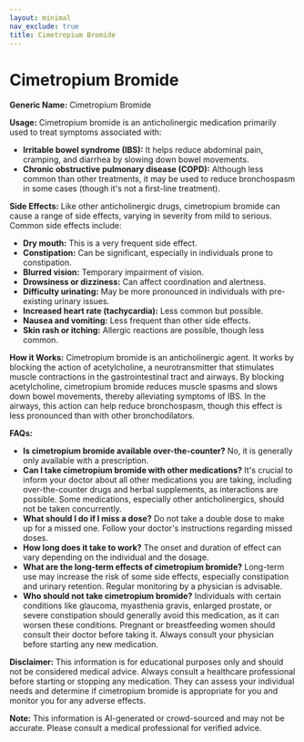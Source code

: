 ```yaml
---
layout: minimal
nav_exclude: true
title: Cimetropium Bromide
---
```


# Cimetropium Bromide

**Generic Name:** Cimetropium Bromide

**Usage:** Cimetropium bromide is an anticholinergic medication primarily used to treat symptoms associated with:

* **Irritable bowel syndrome (IBS):**  It helps reduce abdominal pain, cramping, and diarrhea by slowing down bowel movements.
* **Chronic obstructive pulmonary disease (COPD):** Although less common than other treatments, it may be used to reduce bronchospasm in some cases (though it's not a first-line treatment).


**Side Effects:**  Like other anticholinergic drugs, cimetropium bromide can cause a range of side effects, varying in severity from mild to serious. Common side effects include:

* **Dry mouth:** This is a very frequent side effect.
* **Constipation:**  Can be significant, especially in individuals prone to constipation.
* **Blurred vision:**  Temporary impairment of vision.
* **Drowsiness or dizziness:**  Can affect coordination and alertness.
* **Difficulty urinating:**  May be more pronounced in individuals with pre-existing urinary issues.
* **Increased heart rate (tachycardia):** Less common but possible.
* **Nausea and vomiting:** Less frequent than other side effects.
* **Skin rash or itching:** Allergic reactions are possible, though less common.


**How it Works:** Cimetropium bromide is an anticholinergic agent. It works by blocking the action of acetylcholine, a neurotransmitter that stimulates muscle contractions in the gastrointestinal tract and airways. By blocking acetylcholine, cimetropium bromide reduces muscle spasms and slows down bowel movements, thereby alleviating symptoms of IBS.  In the airways, this action can help reduce bronchospasm, though this effect is less pronounced than with other bronchodilators.


**FAQs:**

* **Is cimetropium bromide available over-the-counter?**  No, it is generally only available with a prescription.
* **Can I take cimetropium bromide with other medications?**  It's crucial to inform your doctor about all other medications you are taking, including over-the-counter drugs and herbal supplements, as interactions are possible.  Some medications, especially other anticholinergics, should not be taken concurrently.
* **What should I do if I miss a dose?**  Do not take a double dose to make up for a missed one.  Follow your doctor's instructions regarding missed doses.
* **How long does it take to work?**  The onset and duration of effect can vary depending on the individual and the dosage.
* **What are the long-term effects of cimetropium bromide?**  Long-term use may increase the risk of some side effects, especially constipation and urinary retention.  Regular monitoring by a physician is advisable.
* **Who should not take cimetropium bromide?** Individuals with certain conditions like glaucoma, myasthenia gravis, enlarged prostate, or severe constipation should generally avoid this medication, as it can worsen these conditions. Pregnant or breastfeeding women should consult their doctor before taking it.  Always consult your physician before starting any new medication.


**Disclaimer:** This information is for educational purposes only and should not be considered medical advice. Always consult a healthcare professional before starting or stopping any medication.  They can assess your individual needs and determine if cimetropium bromide is appropriate for you and monitor you for any adverse effects.


**Note:** This information is AI-generated or crowd-sourced and may not be accurate. Please consult a medical professional for verified advice.